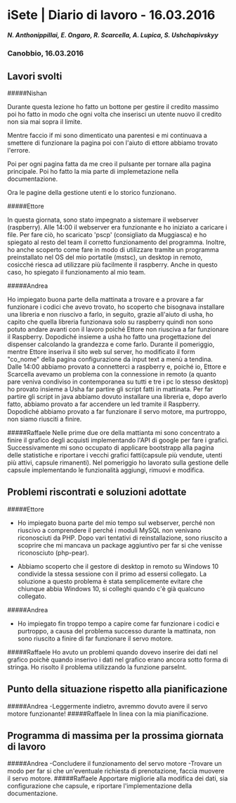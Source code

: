 

# iSete | Diario di lavoro - 16.03.2016
##### N. Anthonippillai, E. Ongaro, R. Scarcella, A. Lupica, S. Ushchapivskyy
### Canobbio, 16.03.2016

## Lavori svolti
#####Nishan

Durante questa lezione ho fatto un bottone per gestire il credito massimo poi ho fatto in modo che ogni volta che inserisci un utente nuovo il credito non sia mai sopra il limite.

Mentre faccio if mi sono dimenticato una parentesi e mi continuava
a smettere di funzionare la pagina poi con l'aiuto di ettore abbiamo trovato l'errore.

Poi per ogni pagina fatta da me creo il pulsante per tornare alla pagina principale. Poi ho fatto la mia parte di implemetazione nella documentazione.

Ora le pagine della gestione utenti e lo storico funzionano.

#####Ettore

In questa giornata, sono stato impegnato a sistemare il webserver (raspberry).
Alle 14:00 il webserver era funzionante e ho iniziato a caricare i file.
Per fare ciò, ho scaricato 'pscp' (consigliato da Muggiasca) e ho spiegato al resto del team il corretto
funzionamento del programma. Inoltre, ho anche scoperto come fare in modo di utilizzare tramite
un programma preinstallato nel OS del mio portatile (mstsc), un desktop in remoto, cosicché riesca ad utilizzare
più facilmente il raspberry. Anche in questo caso, ho spiegato il funzionamento al mio team.

#####Andrea

Ho impiegato buona parte della mattinata a trovare e a provare a far funzionare i codici che avevo trovato, ho scoperto che bisognava installare una libreria e non riuscivo a farlo, in seguito, grazie all'aiuto di usha, ho capito che quella libreria funzionava solo su raspberry quindi non sono potuto andare avanti con il lavoro poiché Ettore non riusciva a far funzionare il Raspberry.
Dopodiché insieme a usha ho fatto una progettazione del dispenser calcolando la grandezza e come farlo.
Durante il pomeriggio, mentre Ettore inseriva il sito web sul server, ho modificato il form
"co_nome" della pagina configurazione da input text a menù a tendina. Dalle 14:00 abbiamo provato a connetterci 
a raspberry e, poiché io, Ettore e Scarcella avevamo un problema con la connessione in remoto (a quanto pare veniva condiviso
in contemporanea su tutti e tre i pc lo stesso desktop) ho provato insieme a Usha far partire gli script fatti in mattinata. Per far partire gli script in java abbiamo dovuto installare una libreria e, dopo averlo fatto, abbiamo provato a far accendere un led tramite il Raspberry. Dopodiché abbiamo provato a far funzionare il servo motore, ma purtroppo, non siamo riusciti a finire.

#####Raffaele
Nelle prime due ore della mattianta mi sono concentrato a finire il grafico degli acquisti implementando l'API di google per fare i grafici.
Successivamente mi sono occupato di applicare bootstrapp alla pagina delle statistiche e riportare i vecchi grafici fatti(capsule più vendute, utenti più attivi, capsule rimanenti).
Nel pomeriggio ho lavorato sulla gestione delle capsule implementando le funzionalità aggiungi, rimuovi e modifica.

##  Problemi riscontrati e soluzioni adottate
#####Ettore
- Ho impiegato buona parte del mio tempo sul webserver, perché non riuscivo a comprendere il perché
  i moduli MySQL non venivano riconosciuti da PHP. Dopo vari tentativi di reinstallazione, sono riuscito a scoprire
  che mi mancava un package aggiuntivo per far si che venisse riconosciuto (php-pear).

- Abbiamo scoperto che il gestore di desktop in remoto su Windows 10 condivide la stessa sessione
  con il primo ad essersi collegato. La soluzione a questo problema è stata semplicemente evitare che
  chiunque abbia Windows 10, si colleghi quando c'è già qualcuno collegato.

#####Andrea
- Ho impiegato fin troppo tempo a capire come far funzionare i codici e purtroppo, a causa del problema successo durante la mattinata, non sono riuscito a finire di far funzionare il servo motore.

#####Raffaele
Ho avuto un problemi quando dovevo inserire dei dati nel grafico poichè quando inserivo i dati nel grafico erano ancora sotto forma di stringa. Ho risolto il problema utilizzando la funzione parseInt.

##  Punto della situazione rispetto alla pianificazione
#####Andrea
-Leggermente indietro, avremmo dovuto avere il servo motore funzionante!
#####Raffaele
In linea con la mia pianificazione.

## Programma di massima per la prossima giornata di lavoro
#####Andrea
-Concludere il funzionamento del servo motore
-Trovare un modo per far si che un'eventuale richiesta di prenotazione, faccia muovere il servo motore.
#####Raffaele
Apportare migliorie alla modifica dei dati, sia configurazione che capsule, e riportare l'implementazione della documentazione.
